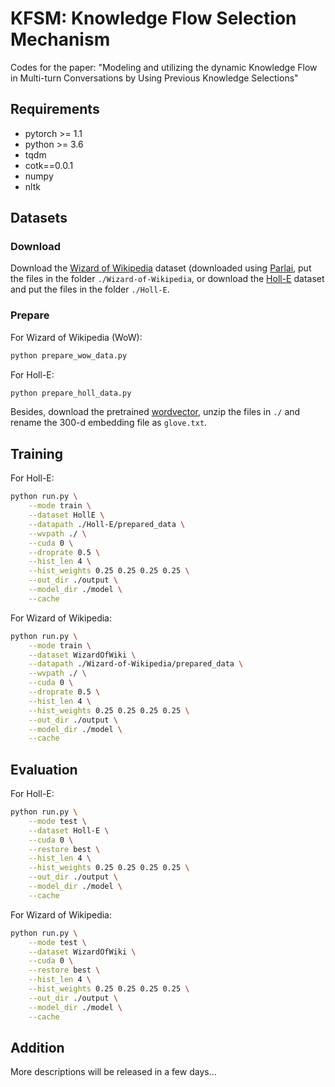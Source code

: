 # KFSM: Knowledge Flow Selection Mechanism
Codes for the paper: "Modeling and utilizing the dynamic Knowledge Flow in Multi-turn Conversations by Using Previous Knowledge Selections"

## Requirements

- pytorch >= 1.1
- python >= 3.6
- tqdm
- cotk==0.0.1
- numpy
- nltk

## Datasets

### Download
Download the [Wizard of Wikipedia](https://drive.google.com/drive/folders/1eowwYSfJKaDtYgKHZVqh8alNmqP3jv9A?usp=sharing) dataset (downloaded using [Parlai](https://github.com/facebookresearch/ParlAI), put the files in the folder `./Wizard-of-Wikipedia`, or download the [Holl-E](https://drive.google.com/drive/folders/1xQBRDs5q_2xLOdOpbq7UeAmUM0Ht370A?usp=sharing) dataset and put the files in the folder `./Holl-E`.

### Prepare
For Wizard of Wikipedia (WoW):

```bash
python prepare_wow_data.py
```

For Holl-E:

```bash
python prepare_holl_data.py
```

Besides, download the pretrained [wordvector](https://apache-mxnet.s3.cn-north-1.amazonaws.com.cn/gluon/embeddings/glove/glove.6B.zip), unzip the files in `./` and rename the 300-d embedding file as `glove.txt`.

## Training

For Holl-E:

```bash
python run.py \
    --mode train \
    --dataset HollE \
    --datapath ./Holl-E/prepared_data \
    --wvpath ./ \
    --cuda 0 \
    --droprate 0.5 \
    --hist_len 4 \
    --hist_weights 0.25 0.25 0.25 0.25 \
    --out_dir ./output \
    --model_dir ./model \
    --cache
```

For Wizard of Wikipedia:

```bash
python run.py \
    --mode train \
    --dataset WizardOfWiki \
    --datapath ./Wizard-of-Wikipedia/prepared_data \
    --wvpath ./ \
    --cuda 0 \
    --droprate 0.5 \
    --hist_len 4 \
    --hist_weights 0.25 0.25 0.25 0.25 \
    --out_dir ./output \
    --model_dir ./model \
    --cache
```

## Evaluation

For Holl-E:

```bash
python run.py \
    --mode test \
    --dataset Holl-E \
    --cuda 0 \
    --restore best \
    --hist_len 4 \
    --hist_weights 0.25 0.25 0.25 0.25 \
    --out_dir ./output \
    --model_dir ./model \
    --cache
```

For Wizard of Wikipedia:

```bash
python run.py \
    --mode test \
    --dataset WizardOfWiki \
    --cuda 0 \
    --restore best \
    --hist_len 4 \
    --hist_weights 0.25 0.25 0.25 0.25 \
    --out_dir ./output \
    --model_dir ./model \
    --cache
```

## Addition

More descriptions will be released in a few days...

